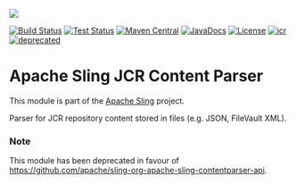 [<img src="https://sling.apache.org/res/logos/sling.png"/>](https://sling.apache.org)

 [![Build Status](https://builds.apache.org/buildStatus/icon?job=Sling/sling-org-apache-sling-jcr-contentparser/master)](https://builds.apache.org/job/Sling/job/sling-org-apache-sling-jcr-contentparser/job/master) [![Test Status](https://img.shields.io/jenkins/t/https/builds.apache.org/job/Sling/job/sling-org-apache-sling-jcr-contentparser/job/master.svg)](https://builds.apache.org/job/Sling/job/sling-org-apache-sling-jcr-contentparser/job/master/test_results_analyzer/) [![Maven Central](https://maven-badges.herokuapp.com/maven-central/org.apache.sling/org.apache.sling.jcr.contentparser/badge.svg)](https://search.maven.org/#search%7Cga%7C1%7Cg%3A%22org.apache.sling%22%20a%3A%22org.apache.sling.jcr.contentparser%22) [![JavaDocs](https://www.javadoc.io/badge/org.apache.sling/org.apache.sling.jcr.contentparser.svg)](https://www.javadoc.io/doc/org.apache.sling/org.apache.sling.jcr.contentparser) [![License](https://img.shields.io/badge/License-Apache%202.0-blue.svg)](https://www.apache.org/licenses/LICENSE-2.0) [![jcr](https://sling.apache.org/badges/group-jcr.svg)](https://github.com/apache/sling-aggregator/blob/master/docs/groups/jcr.md)&#32;[![deprecated](https://sling.apache.org/badges/status-deprecated.svg)](https://github.com/apache/sling-aggregator/blob/master/docs/status/deprecated.md)

# Apache Sling JCR Content Parser

This module is part of the [Apache Sling](https://sling.apache.org) project.

Parser for JCR repository content stored in files (e.g. JSON, FileVault XML).

### Note
This module has been deprecated in favour of https://github.com/apache/sling-org-apache-sling-contentparser-api.
